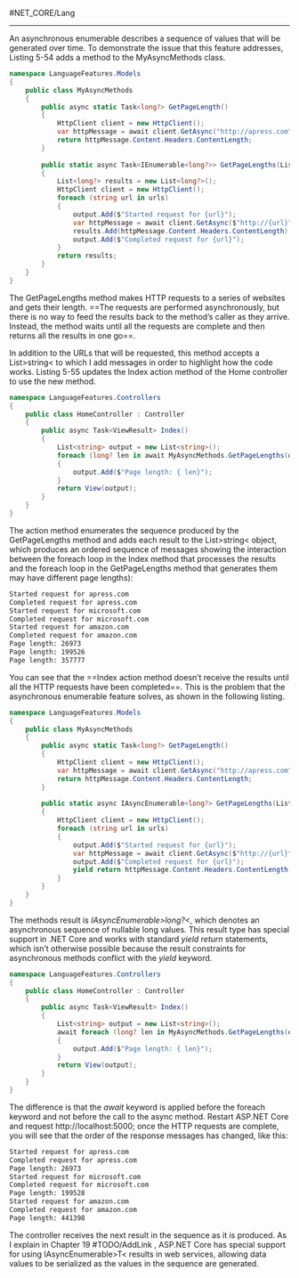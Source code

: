 #NET_CORE/Lang 

---

An asynchronous enumerable describes a sequence of values that will be generated over time. To demonstrate the 
issue that this feature addresses, Listing 5-54 adds a method to the MyAsyncMethods class.

```cs
namespace LanguageFeatures.Models 
{
	public class MyAsyncMethods 
	{
		public async static Task<long?> GetPageLength() 
		{
			HttpClient client = new HttpClient();
			var httpMessage = await client.GetAsync("http://apress.com");
			return httpMessage.Content.Headers.ContentLength;
		}
		
		public static async Task<IEnumerable<long?>> GetPageLengths(List<string> output, params string[] urls) 
		{
			List<long?> results = new List<long?>();
			HttpClient client = new HttpClient();
			foreach (string url in urls) 
			{
				output.Add($"Started request for {url}");
				var httpMessage = await client.GetAsync($"http://{url}");
				results.Add(httpMessage.Content.Headers.ContentLength);
				output.Add($"Completed request for {url}");
			}
			return results;
		}
	}
}
```

The GetPageLengths method makes HTTP requests to a series of websites and gets their length. ==The
requests are performed asynchronously, but there is no way to feed the results back to the method’s caller as
they arrive. Instead, the method waits until all the requests are complete and then returns all the results in
one go==. 

In addition to the URLs that will be requested, this method accepts a List&gt;string&lt; to which I add
messages in order to highlight how the code works. Listing 5-55 updates the Index action method of the Home
controller to use the new method.

```cs
namespace LanguageFeatures.Controllers 
{
	public class HomeController : Controller 
	{
		public async Task<ViewResult> Index() 
		{
			List<string> output = new List<string>();
			foreach (long? len in await MyAsyncMethods.GetPageLengths(output, "apress.com", "microsoft.com", "amazon.com")) 
			{
				output.Add($"Page length: { len}");
			}
			return View(output);
		}
	}
}
```

The action method enumerates the sequence produced by the GetPageLengths method and adds
each result to the List&gt;string&lt; object, which produces an ordered sequence of messages showing the
interaction between the foreach loop in the Index method that processes the results and the foreach
loop in the GetPageLengths method that generates them may have different page lengths):

```txt
Started request for apress.com
Completed request for apress.com
Started request for microsoft.com
Completed request for microsoft.com
Started request for amazon.com
Completed request for amazon.com
Page length: 26973
Page length: 199526
Page length: 357777
```

You can see that the ==Index action method doesn’t receive the results until all the HTTP requests
have been completed==. This is the problem that the asynchronous enumerable feature solves, as shown in
the following listing.

```cs
namespace LanguageFeatures.Models 
{
	public class MyAsyncMethods 
	{
		public async static Task<long?> GetPageLength() 
		{
			HttpClient client = new HttpClient();
			var httpMessage = await client.GetAsync("http://apress.com");
			return httpMessage.Content.Headers.ContentLength;
		}
	
		public static async IAsyncEnumerable<long?> GetPageLengths(List<string> output, params string[] urls) 
		{
			HttpClient client = new HttpClient();
			foreach (string url in urls) 
			{
				output.Add($"Started request for {url}");
				var httpMessage = await client.GetAsync($"http://{url}");
				output.Add($"Completed request for {url}");
				yield return httpMessage.Content.Headers.ContentLength;
			}
		}
	}
}
```

The methods result is _IAsyncEnumerable&gt;long?&lt;_, which denotes an asynchronous sequence of nullable
long values. This result type has special support in .NET Core and works with standard _yield return_
statements, which isn’t otherwise possible because the result constraints for asynchronous methods conflict
with the _yield_ keyword. 

```cs
namespace LanguageFeatures.Controllers 
{
	public class HomeController : Controller 
	{
		public async Task<ViewResult> Index() 
		{
			List<string> output = new List<string>();
			await foreach (long? len in MyAsyncMethods.GetPageLengths(output, "apress.com", "microsoft.com", "amazon.com")) 
			{
				output.Add($"Page length: { len}");
			}
			return View(output);
		}
	}
}
```

The difference is that the _await_ keyword is applied before the foreach keyword and not before the call
to the async method. Restart ASP.NET Core and request http://localhost:5000; once the HTTP requests
are complete, you will see that the order of the response messages has changed, like this:

```txt
Started request for apress.com
Completed request for apress.com
Page length: 26973
Started request for microsoft.com
Completed request for microsoft.com
Page length: 199528
Started request for amazon.com
Completed request for amazon.com
Page length: 441398
```

The controller receives the next result in the sequence as it is produced. As I explain in Chapter 19 #TODO/AddLink , 
ASP.NET Core has special support for using IAsyncEnumerable&gt;T&lt; results in web services, allowing data values
to be serialized as the values in the sequence are generated.
